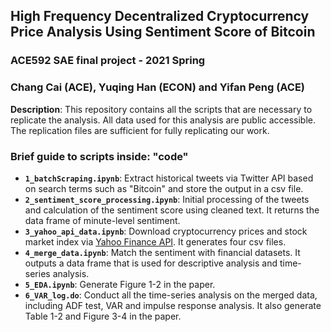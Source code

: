## High Frequency Decentralized Cryptocurrency Price Analysis Using Sentiment Score of Bitcoin
### ACE592 SAE final project - 2021 Spring
### Chang Cai (ACE), Yuqing Han (ECON) and Yifan Peng (ACE)

**Description**: This repository contains all the scripts that are necessary to replicate the analysis. All data used for this analysis are public accessible. The replication files are sufficient for fully replicating our work.

### Brief guide to scripts inside: "code"
- **`1_batchScraping.ipynb`**:  Extract historical tweets via Twitter API based on search terms such as "Bitcoin" and store the output in a csv file. 
- **`2_sentiment_score_processing.ipynb`**: Initial processing of the tweets and calculation of the sentiment score using cleaned text. It returns the data frame of minute-level sentiment.
- **`3_yahoo_api_data.ipynb`**: Download cryptocurrency prices and stock market index via [Yahoo Finance API](https://finance.yahoo.com/quotes/API,Documentation/view/v1/?guccounter=1). It generates four csv files.
- **`4_merge_data.ipynb`**: Match the sentiment with financial datasets. It outputs a data frame that is used for descriptive analysis and time-series analysis.
- **`5_EDA.ipynb`**: Generate Figure 1-2 in the paper.
- **`6_VAR_log.do`**:  Conduct all the time-series analysis on the merged data, including ADF test, VAR and impulse response analysis. It also generate Table 1-2 and Figure 3-4 in the paper.
